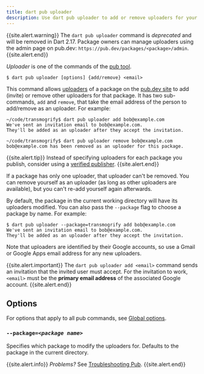 ```yaml
---
title: dart pub uploader
description: Use dart pub uploader to add or remove uploaders for your Dart package on the pub.dev site.
---
```


{{site.alert.warning}}
  The `dart pub uploader` command is _deprecated_ and will be removed in Dart
  2.17. Package owners can manage uploaders using the admin page on pub.dev:
  `https://pub.dev/packages/<package>/admin`.
{{site.alert.end}}

_Uploader_ is one of the commands of the [pub tool](/tools/pub/cmd).

```nocode
$ dart pub uploader [options] {add/remove} <email>
```

This command allows
[uploaders](/tools/pub/glossary#uploader) of a
package on the [pub.dev site]({{site.pub}}) to add (invite) or remove
other uploaders for that package. It has two sub-commands,
`add` and `remove`, that take the email address of the person to
add/remove as an uploader. For example:

```terminal
~/code/transmogrify$ dart pub uploader add bob@example.com
We've sent an invitation email to bob@example.com.
They'll be added as an uploader after they accept the invitation.

~/code/transmogrify$ dart pub uploader remove bob@example.com
bob@example.com has been removed as an uploader for this package.
```

{{site.alert.tip}}
  Instead of specifying uploaders for each package you publish,
  consider using a
  [verified publisher](/tools/pub/verified-publishers).
{{site.alert.end}}

If a package has only one uploader, that uploader can't be removed. You can
remove yourself as an uploader (as long as other uploaders are available),
but you can't re-add yourself again afterwards.

By default, the package in the current working directory will have its
uploaders modified. You can also pass the `--package` flag to choose a
package by name. For example:

```terminal
$ dart pub uploader --package=transmogrify add bob@example.com
We've sent an invitation email to bob@example.com.
They'll be added as an uploader after they accept the invitation.
```

Note that uploaders are identified by their Google accounts, so use a Gmail or
Google Apps email address for any new uploaders.

{{site.alert.important}}
  The `dart pub uploader add <email>` command sends an invitation that
  the invited user must accept.
  For the invitation to work,
  `<email>` must be the **primary email address** of
  the associated Google account.
{{site.alert.end}}

## Options

For options that apply to all pub commands, see
[Global options](/tools/pub/cmd#global-options).

### `--package=`_`<package name>`_

Specifies which package to modify the uploaders for. 
Defaults to the package in the current directory.

{{site.alert.info}}
  *Problems?*
  See [Troubleshooting Pub](/tools/pub/troubleshoot).
{{site.alert.end}}
